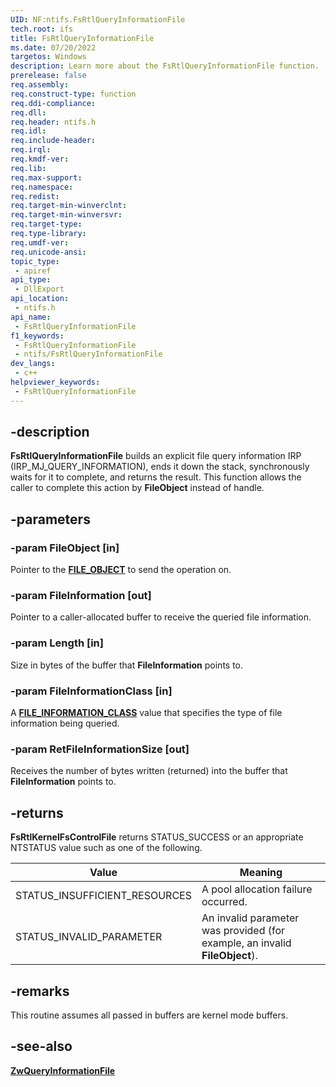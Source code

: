 ```yaml
---
UID: NF:ntifs.FsRtlQueryInformationFile
tech.root: ifs
title: FsRtlQueryInformationFile
ms.date: 07/20/2022
targetos: Windows
description: Learn more about the FsRtlQueryInformationFile function.
prerelease: false
req.assembly: 
req.construct-type: function
req.ddi-compliance: 
req.dll: 
req.header: ntifs.h
req.idl: 
req.include-header: 
req.irql: 
req.kmdf-ver: 
req.lib: 
req.max-support: 
req.namespace: 
req.redist: 
req.target-min-winverclnt: 
req.target-min-winversvr: 
req.target-type: 
req.type-library: 
req.umdf-ver: 
req.unicode-ansi: 
topic_type:
 - apiref
api_type:
 - DllExport
api_location:
 - ntifs.h
api_name:
 - FsRtlQueryInformationFile
f1_keywords:
 - FsRtlQueryInformationFile
 - ntifs/FsRtlQueryInformationFile
dev_langs:
 - c++
helpviewer_keywords:
 - FsRtlQueryInformationFile
---
```


## -description

**FsRtlQueryInformationFile** builds an explicit file query information IRP (IRP_MJ_QUERY_INFORMATION), ends it down the stack, synchronously waits for it to complete, and returns the result. This function allows the caller to complete this action by **FileObject** instead of handle.

## -parameters

### -param FileObject [in]

Pointer to the [**FILE_OBJECT**](../wdm/ns-wdm-_file_object.md) to send the operation on.

### -param FileInformation [out]

Pointer to a caller-allocated buffer to receive the queried file information.

### -param Length [in]

Size in bytes of the buffer that **FileInformation** points to.

### -param FileInformationClass [in]

A [**FILE_INFORMATION_CLASS**](../wdm/ne-wdm-_file_information_class.md) value that specifies the type of file information being queried.

### -param RetFileInformationSize [out]

Receives the number of bytes written (returned) into the buffer that **FileInformation** points to.

## -returns

**FsRtlKernelFsControlFile** returns STATUS_SUCCESS or an appropriate NTSTATUS value such as one of the following.

| Value | Meaning |
| ----- | ------- |
| STATUS_INSUFFICIENT_RESOURCES | A pool allocation failure occurred. |
| STATUS_INVALID_PARAMETER      | An invalid parameter was provided (for example, an invalid **FileObject**). |

## -remarks

This routine assumes all passed in buffers are kernel mode buffers.

## -see-also

[**ZwQueryInformationFile**](../wdm/nf-wdm-zwqueryinformationfile.md)
